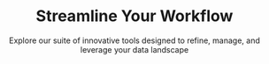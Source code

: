 ---
id: "products"
banner: "Lorem ipsum"
title: "Streamline Your Workflow"
subtitle: "Explore our suite of innovative tools designed to refine, manage, and leverage your data landscape"
products:
  - product: "Data Quality Framework"
    tags: "Web App"
    summary: "Enhances the integrity of data by implementing comprehensive checks, including domain-specific validations, to ensure data security and uphold privacy standards."
    additionalFeatures:
      - "Automated error detection"
      - "Real-time data validation"
      - "Compliance with data governance"
    imgSrc: "../images/data_quality.png"

  - product: "Data Generator"
    tags: "Web App"
    summary: "Overcomes cultural and technical barriers in testing by generating realistic test data, facilitating robust and scalable data solutions."
    additionalFeatures:
      - "Customizable data sets"
      - "Simulated data for various scenarios"
      - "Data anonymization for privacy"
    imgSrc: "../images/Data_Generator.png"

  - product: "Minimal ETL"
    tags: "Web App"
    summary: "Streamlines data processing with efficient Extract, Transform, Load (ETL) operations, minimizing complexity and development time."
    additionalFeatures:
      - "Simplified data integration"
      - "Automated data pipelines"
      - "Support for multiple data sources"
    imgSrc: "../images/ETL.png"

  - product: "Restonomer"
    tags: "Web App"
    summary: "Addresses inconsistent expertise by offering a user-friendly platform to accelerate development with thorough concept implementation and technology integration."
    additionalFeatures:
      - "Expert system recommendations"
      - "Integrated development environment"
      - "Accelerated product development cycles"
    imgSrc: "../images/Restonomer.png"

  - product: "Data Dictionary Builder"
    tags: "Web App"
    summary: "Creates a centralized business glossary, enabling a unified data catalog that bridges the gap between technical and business terminologies."
    additionalFeatures:
      - "Metadata management"
      - "Collaborative dictionary curation"
      - "Enhanced data literacy across the organization"
    imgSrc: "../images/Data_Dictionary.png"

  - product: "MLOps Template"
    tags: "Web App"
    summary: "Facilitates rapid adoption of machine learning models with a reusable operational framework, ensuring efficient transition from development to production."
    additionalFeatures:
      - "Streamlined model deployment"
      - "Automated machine learning workflows"
      - "Monitoring and management of ML lifecycle"
    imgSrc: "../images/Machine_Learning.png"
---